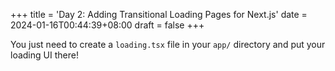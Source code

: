 +++
title = 'Day 2: Adding Transitional Loading Pages for Next.js'
date = 2024-01-16T00:44:39+08:00
draft = false
+++

You just need to create a `loading.tsx` file in your `app/` directory and put your loading UI there!
